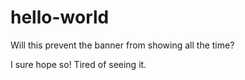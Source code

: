 # hello-world
Will this prevent the banner from showing all the time?

I sure hope so!  Tired of seeing it.
